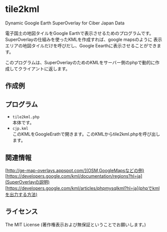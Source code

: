 tile2kml
======================

Dynamic Google Earth SuperOverlay for Ciber Japan Data 

電子国土の地図タイルをGoogle Earthで表示させるためのプログラムです。
SuperOverlayの仕組みを使ったKMLを作成すれば、google mapsのように
表示エリアの地図タイルだけを呼びだし、Google Eearthに表示させることができます。

このプログラムは、SuperOverlayのためのKMLをサーバー側のphpで動的に作成してクライアントに返します。

作成例
------


プログラム
------
- `tile2kml.php`  
 本体です。
- `cjp.kml`  
 このKMLをGoogleErathで開きます。このKMLからtile2kml.phpを呼び出します。

 
関連情報
--------
[http://ge-map-overlays.appspot.com/](OSM,GoogleMapsなどの例)
[https://developers.google.com/kml/documentation/regions?hl=ja](SuperOverlayの説明)
[https://developers.google.com/kml/articles/phpmysqlkml?hl=ja](phpでkmlを出力する方法)


ライセンス
----------
The MIT License
(著作権表示および無保証ということでお願いします。)
